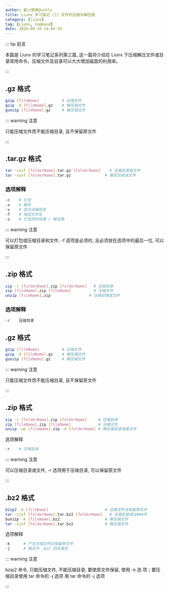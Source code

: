 ```yaml
---
author: 星火燎原@vxhly
title: Liunx 学习笔记（三）文件的压缩与解压缩
category: [liunx]
tag: [Liunx, Command]
date: 2016-09-10 14:04:39
---
```


::: tip 前言

本篇是 Liunx 的学习笔记系列第三篇, 这一篇将介绍在 Liunx 下压缩解压文件或目录常用命令。压缩文件及目录可以大大增加磁盘的利用率。

:::

<!-- more -->

## .gz 格式

```bash
gzip [fileName]          # 压缩文件
gzip -d [fileName].gz    # 解压缩文件
gunzip [fileName].gz     # 解压缩文件
```

::: warning 注意

只能压缩文件而不能压缩目录, 且不保留原文件

:::

## .tar.gz 格式

```bash
tar -czvf [folderName].tar.gz [folderName]    # 压缩目录或文件
tar -xzvf [folderName].tar.gz               # 解压目录或文件
```

### 选项解释

```bash
-c    # 打包
-x    # 解包
-v    # 显示详细信息
-f    # 指定文件名
-z    # 打包同时压缩 / 解压缩
```

::: warning 注意

可以打包或压缩目录和文件, -f 选项是必须的, 且必须放在选项中的最后一位, 可以保留原文件

:::

## .zip 格式

```bash
zip -r [folderName].zip [folderName]   # 压缩目录
zip [fileName].zip [fileName]          # 压缩文件
unzip [fileName].zip                 # 压缩目录或文件
```

### 选项解释

```bash
-r    压缩目录
```

## .gz 格式

```bash
gzip [fileName]          # 压缩文件
gzip -d [fileName].gz    # 解压缩文件
gunzip [fileName].gz     # 解压缩文件
```

::: warning 注意

只能压缩文件而不能压缩目录, 且不保留原文件

:::

## .zip 格式

```bash
zip -r [folderName].zip [folderName]     # 压缩目录
zip [fileName].zip [fileName]            # 压缩文件
unzip -uo [fileName].zip -d [folderName] # 解压缩目录或者文件
```

选项解释

```bash
-r    # 压缩目录
```

::: warning 注意

可以压缩目录或文件, -r 选项用于压缩目录, 可以保留原文件

:::

## .bz2 格式

```bash
bzip2 -k [fileName]                         # 压缩文件且保留原文件
tar -cjvf [folderName].tar.bz2 [folderName]   # 压缩目录或文###件
bunzip -k [fileName].bz2                    # 解压缩文件
tar -xjvf [folderName].tar.bz2              # 解压缩文件
```

选项解释

```bash
-k      # 产生压缩文件后保留原文件
-j      # 格式为 .bz2 的压缩包
```

::: warning 注意

bzip2 命令, 只能压缩文件, 不能压缩目录, 要使原文件保留, 使用 -k 选 项；要压缩目录使用 tar 命令的 -j 选项 用 tar 命令的 -j 选项

:::
